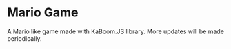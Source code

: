 # Mario Game

A Mario like game made with KaBoom.JS library. More updates will be made periodically.